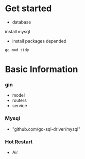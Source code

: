 

# Get started

- database

install mysql

- install packages depended
```
go mod tidy

```


# Basic Information

### gin
- model
- routers
- service
### Mysql
- "github.com/go-sql-driver/mysql"
### Hot Restart
- Air